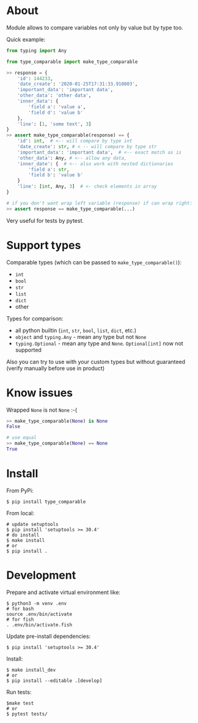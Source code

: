 About
=====

Module allows to compare variables not only by value but by type too. 

Quick example:

```python
from typing import Any

from type_comparable import make_type_comparable

>> response = {
    'id': 144233,
    'date_create': '2020-01-25T17:31:33.910803',
    'important_data': 'important data',
    'other_data': 'other data',
    'inner_data': {
        'field a': 'value a',
        'field d': 'value b'
    },
    'line': [1, 'some text', 3]
}
>> assert make_type_comparable(response) == {
    'id': int,  # <-- will compare by type int
    'date_create': str, # < -- will compare by type str
    'important_data': 'important data',  # <-- exact match as is
    'other_data': Any, # <-- allow any data,
    'inner_date': {  # <-- also work with nested dictionaries 
        'field a': str,  
        'field b': 'value b'
    }
    'line': [int, Any, 3]  # <- check elements in array
}

# if you don't want wrap left variable (response) if can wrap right:
>> assert response == make_type_comparable(...)
```

Very useful for tests by pytest.


Support types
=============

Comparable types (which can be passed to `make_type_comparable()`):
* `int`
* `bool`
* `str`
* `list`
* `dict`
* other

Types for comparison:
* all python builtin (`int`, `str`, `bool`, `list`, `dict`, etc.)
* `object` and `typing.Any` - mean any type but not `None`
* `typing.Optional` - mean any type and `None`. `Optional[int]` now not supported

Also you can try to use with your custom types but without guaranteed (verify 
manually before use in product)


Know issues
===========

Wrapped `None` is not `None` :-(

```python
>> make_type_comparable(None) is None
False

# use equal
>> make_type_comparable(None) == None
True
```


Install
=======

From PyPi:

    $ pip install type_comparable


From local:

    # update setuptools
    $ pip install 'setuptools >= 30.4'
    # do install
    $ make install
    # or
    $ pip install .


Development
===========

Prepare and activate virtual environment like:

    $ python3 -m venv .env
    # for bash
    source .env/bin/activate
    # for fish
    . .env/bin/activate.fish
    
Update pre-install dependencies:

    $ pip install 'setuptools >= 30.4'


Install:

    $ make install_dev
    # or
    $ pip install --editable .[develop]

Run tests:

    $make test
    # or 
    $ pytest tests/
